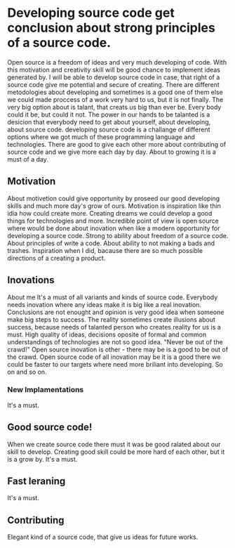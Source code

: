 # Developing source code get conclusion about strong principles of a source code.

Open source is a freedom of ideas and very much developing of code.
With this motivation and creativity skill will be good chance to implement 
ideas generated by.
I will be able to develop source code in case, that right of a source code
give me potential and secure of creating.
There are different metodologies about developing and sometimes is a good 
one of them else we could made proccess of a work very hard to us, but 
it is not finally. The very big option about is talant, that creats us big than
ever be. Every body could it be, but could it not. The power in our hands 
to be talanted is a desicion that everybody need to get about yourself, 
about developing, about source code.
developing source code is a challange of different options where we got
much of these programming language and technologies.
There are good to give each other more about contributing of source code
and we give more each day by day. About to growing it is a must of a day.



## Motivation

About motivetion could give opportunity by proseed our good developing skills 
and much more day's grow of ours. 
Motivation is inspiration like thin idia how could create more.
Creating dreams we could develop a good things for technologies and more.
Incredible point of view is open source where would be done about inovation 
when like a modern opportunity for developing a source code.
Strong to ability about freedom of a source code. About principles of write a 
code. About ability to not making a bads and trashes. Inspiration when I did,
bacause there are so much possible directions of a creating a product.

## Inovations

About me It's a must of all variants and kinds of source code.
Everybody needs inovation where any ideas make it is big like 
a real inovation. Conclusions are not enought and opinion is 
very good idea when someone make big steps to success.
The reality sometimes create illusions about success, because 
needs of talanted person who creates reality for us is a must. 
High quality of ideas, decisions oposite of formal and common 
understandings of technologies are not so good idea. "Never be out of the crawd!"
Open source inovation is other - there may be is a good to be out of the crawd.
Open source code of all inovation may be it is a good there we could be faster 
to our targets where need more briliant into developing.
So on and so on.



### New Implamentations
It's a must.

## Good source code!
When we create source code there must it was be good ralated about our skill
to develop. Creating good skill could be more hard of each other, but it is 
a grow by.
It's a must.

## Fast leraning
It's a must.   

## Contributing
Elegant kind of a source code, that give us ideas for future works.
